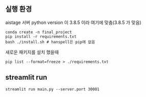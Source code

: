 ## 실행 환경
aistage 서버 python version 이 3.8.5 이라 여기에 맞춤(3.8.5 가 맞음)

```
conda create -n final_project
pip install -r requirements.txt
bash ./install.sh # hanspell은 pip에 없음
```

새로운 패키지를 설치 했을때
```
pip list --format=freeze > ./requirements.txt
```

## streamlit run
```
streamlit run main.py --server.port 30001
```

